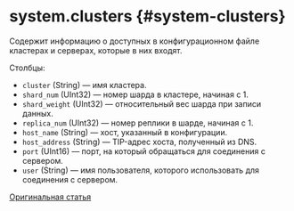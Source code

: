 # system.clusters {#system-clusters}

Содержит информацию о доступных в конфигурационном файле кластерах и серверах, которые в них входят.

Столбцы:

-   `cluster` (String) — имя кластера.
-   `shard_num` (UInt32) — номер шарда в кластере, начиная с 1.
-   `shard_weight` (UInt32) — относительный вес шарда при записи данных.
-   `replica_num` (UInt32) — номер реплики в шарде, начиная с 1.
-   `host_name` (String) — хост, указанный в конфигурации.
-   `host_address` (String) — TIP-адрес хоста, полученный из DNS.
-   `port` (UInt16) — порт, на который обращаться для соединения с сервером.
-   `user` (String) — имя пользователя, которого использовать для соединения с сервером.

[Оригинальная статья](https://clickhouse.tech/docs/ru/operations/system_tables/clusters) <!--hide-->

